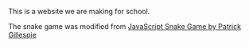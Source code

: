 This is a website we are making for school.

The snake game was modified from [JavaScript Snake Game by Patrick Gillespie](https://github.com/patorjk/JavaScript-Snake)
